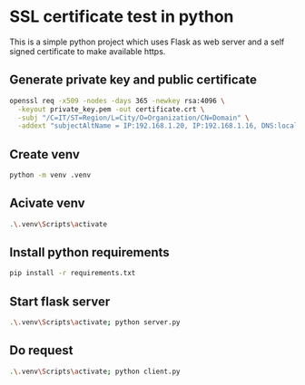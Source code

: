 # SSL certificate test in python
This is a simple python project which uses Flask as web server and a self signed certificate to make available https.

## Generate private key and public certificate
```bash
openssl req -x509 -nodes -days 365 -newkey rsa:4096 \
  -keyout private_key.pem -out certificate.crt \
  -subj "/C=IT/ST=Region/L=City/O=Organization/CN=Domain" \
  -addext "subjectAltName = IP:192.168.1.20, IP:192.168.1.16, DNS:localhost"
```

## Create venv
```bash
python -m venv .venv
```

## Acivate venv
```bash
.\.venv\Scripts\activate
```

## Install python requirements
```bash
pip install -r requirements.txt
```

## Start flask server
```bash
.\.venv\Scripts\activate; python server.py
```

## Do request
```bash
.\.venv\Scripts\activate; python client.py
```

